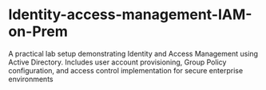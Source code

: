 # Identity-access-management-IAM-on-Prem
A practical lab setup demonstrating Identity and Access Management using Active Directory. Includes user account provisioning, Group Policy configuration, and access control implementation for secure enterprise environments
